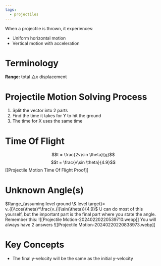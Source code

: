 ```yaml
---
tags:
  - projectiles
---
```

When a projectile is thrown, it experiences:
- Uniform horizontal motion
- Vertical motion with acceleration
# Terminology
**Range:** total $\triangle x$ displacement
# Projectile Motion Solving Process
1. Split the vector into 2 parts
2. Find the time it takes for Y to hit the ground
3. The time for X uses the same time
# Time Of Flight
$$t = \frac{2v\sin \theta}{g}$$
$$t = \frac{v\sin \theta}{4.9}$$
[[Projectile Motion Time Of Flight Proof]]
# Unknown Angle(s)
$Range_{assuming level ground \& level target}= v_{i}\cos(\theta)*\frac{v_{i}\sin(\theta)}{4.9}$
U can do most of this yourself, but the important part is the final part where you state the angle. Remember this:
![[Projectile Motion-20240220220539710.webp]]
You will always have 2 answers
![[Projectile Motion-20240220220838973.webp]]
# Key Concepts
- The final y-velocity will be the same as the initial y-velocity